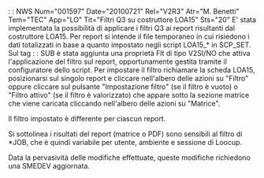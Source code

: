  :  : NWS Num="001597" Date="20100721" Rel="V2R3" Atr="M. Benetti" Tem="TEC" App="LO" Tit="Filtri Q3 su costruttore LOA15" Sts="20"
E' stata implementata la possibilità di applicare i filtri Q3 ai report risultanti dal costruttore
LOA15.
Per report si intende il file temporaneo in cui risiedono i dati totalizzati in base a quanto impostato negli script LOA15_\* in SCP_SET.
Sul tag  :  : SUB è stata aggiunta una proprietà Flt di tipo V2SI/NO che attiva l'applicazione del filtro sul report, opportunamente gestita tramite il configuratore dello script.
Per impostare il filtro richiamare la scheda LOA15, posizionarsi sul singolo report e cliccare nell'albero delle azioni su "Filtro" oppure cliccare sul pulsante "Impostazione filtro" (se il filtro è vuoto) o "Filtro attivo" (se il filtro è valorizzato) che appare sotto la sezione matrice
che viene caricata cliccando nell'albero delle azioni su "Matrice".

Il filtro impostato è differente per ciascun report.

Si sottolinea i risultati del report (matrice o PDF) sono sensibili al filtro di \*JOB, che è quindi
variabile per utente, ambiente e sessione di Loocup.

Data la pervasività delle modifiche effettuate, queste modifiche richiedono una SMEDEV aggiornata.
